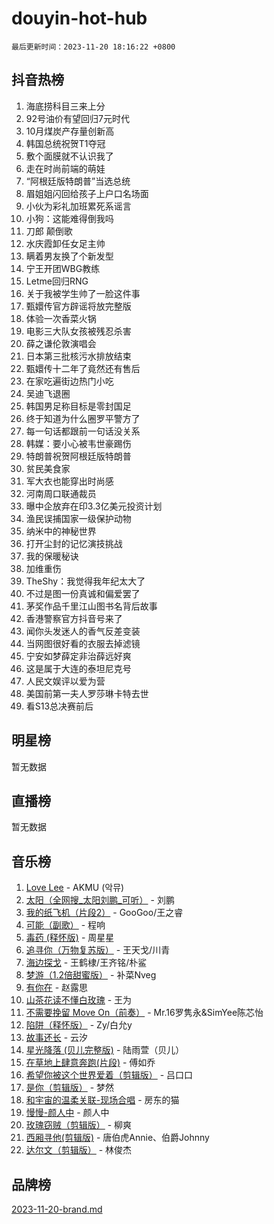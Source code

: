 # douyin-hot-hub

`最后更新时间：2023-11-20 18:16:22 +0800`

## 抖音热榜

1. 海底捞科目三来上分
1. 92号油价有望回归7元时代
1. 10月煤炭产存量创新高
1. 韩国总统祝贺T1夺冠
1. 敷个面膜就不认识我了
1. 走在时尚前端的萌娃
1. “阿根廷版特朗普”当选总统
1. 眉姐姐闪回给孩子上户口名场面
1. 小伙为彩礼加班累死系谣言
1. 小狗：这能难得倒我吗
1. 刀郎 颠倒歌
1. 水庆霞卸任女足主帅
1. 瞒着男友换了个新发型
1. 宁王开团WBG教练
1. Letme回归RNG
1. 关于我被学生帅了一脸这件事
1. 甄嬛传官方辟谣将放完整版
1. 体验一次香菜火锅
1. 电影三大队女孩被残忍杀害
1. 薛之谦伦敦演唱会
1. 日本第三批核污水排放结束
1. 甄嬛传十二年了竟然还有售后
1. 在家吃遍街边热门小吃
1. 吴迪飞退圈
1. 韩国男足称目标是零封国足
1. 终于知道为什么圈罗平警方了
1. 每一句话都跟前一句话没关系
1. 韩媒：要小心被韦世豪踢伤
1. 特朗普祝贺阿根廷版特朗普
1. 贫民美食家
1. 军大衣也能穿出时尚感
1. 河南周口联通裁员
1. 曝中企放弃在印3.3亿美元投资计划
1. 渔民误捕国家一级保护动物
1. 纳米中的神秘世界
1. 打开尘封的记忆演技挑战
1. 我的保暖秘诀
1. 加维重伤
1. TheShy：我觉得我年纪太大了
1. 不过是图一份真诚和偏爱罢了
1. 茅奖作品千里江山图书名背后故事
1. 香港警察官方抖音号来了
1. 闻你头发迷人的香气反差变装
1. 当网图很好看的衣服去掉滤镜
1. 宁安如梦薛定非治薛远好爽
1. 这是属于大连的泰坦尼克号
1. 人民文娱评以爱为营
1. 美国前第一夫人罗莎琳卡特去世
1. 看S13总决赛前后

## 明星榜

暂无数据

## 直播榜

暂无数据

## 音乐榜

1. [Love Lee](https://sf3-cdn-tos.douyinstatic.com/obj/tos-cn-ve-2774/o05GbkJGbCBTdDnMtB0fwOYgkeZp23vrWQDQBS) - AKMU (악뮤)
1. [太阳（全网搜_太阳刘鹏_可听）](https://sf6-cdn-tos.douyinstatic.com/obj/tos-cn-ve-2774/ogWbyIQnlBFImVbeDocRdCIYtBHlbJXgfZMvgz) - 刘鹏
1. [我的纸飞机（片段2）](https://sf3-cdn-tos.douyinstatic.com/obj/tos-cn-ve-2774/oM2ZrKcg2CD5AeRB2gkeXOFB1IxAGJdZPazYHf) - GooGoo/王之睿
1. [可能（副歌）](https://sf3-cdn-tos.douyinstatic.com/obj/tos-cn-ve-2774/cde1731888894259b333569393c2fb51) - 程响
1. [毒药 (释怀版)](https://sf3-cdn-tos.douyinstatic.com/obj/tos-cn-ve-2774/oYILMEAzspdZBIzy4frJNB8ZHPHWAhiwowd4Ad) - 周星星
1. [追寻你（万物复苏版）](https://sf3-cdn-tos.douyinstatic.com/obj/tos-cn-ve-2774/oYeAZJsbjIDit9APmBg8u6uDUQnHmoCf3gbo74) - 王天戈/川青
1. [海边探戈](https://sf3-cdn-tos.douyinstatic.com/obj/tos-cn-ve-2774/os9gE0VQCGqt6VQkZDyBBYvfSDY0QFe3vVmubn) - 王鹤棣/王齐铭/朴鲨
1. [梦游（1.2倍甜蜜版）](https://sf3-cdn-tos.douyinstatic.com/obj/tos-cn-ve-2774/o4gyAUm8hwufoEABmwVIiQtHsFuGzAEEWtNMzo) - 补菜Nveg
1. [有你在](https://sf6-cdn-tos.douyinstatic.com/obj/tos-cn-ve-2774/o8zImmNsI8B0yfAW5FKAB1oBhkMAlIrwsZEi1V) - 赵露思
1. [山茶花读不懂白玫瑰](https://sf3-cdn-tos.douyinstatic.com/obj/tos-cn-ve-2774/osfn8B7DktrRHEPJgPCfDbw7QDQEkwC16BxZg9) - 王为
1. [不需要挽留 Move On（前奏）](https://sf6-cdn-tos.douyinstatic.com/obj/tos-cn-ve-2774/ooCBhgCCkF4nExzQL9WZSUbitfA8IsDkgQIYhe) - Mr.16罗隽永&SimYee陈芯怡
1. [陷阱（释怀版）](https://sf3-cdn-tos.douyinstatic.com/obj/tos-cn-ve-2774/oE8C21LeZrzKLDFfQYgMzx4GAIHageG5IzayY7) - Zy/白允y
1. [故事还长](https://sf3-cdn-tos.douyinstatic.com/obj/tos-cn-ve-2774/30a26758c8594f0ab81ac675c33ee2c5) - 云汐
1. [星光降落 (贝儿完整版)](https://sf6-cdn-tos.douyinstatic.com/obj/tos-cn-ve-2774/okwB9hAwyAtsFFkFBzAX1hOOfQuIoMNs0W2Mwr) - 陆雨萱（贝儿）
1. [在草地上肆意奔跑(片段)](https://sf3-cdn-tos.douyinstatic.com/obj/tos-cn-ve-2774/8831d494742f45dabdfa8adb8b817259) - 傅如乔
1. [希望你被这个世界爱着（剪辑版）](https://sf3-cdn-tos.douyinstatic.com/obj/tos-cn-ve-2774/oo4H3BfEygN7l7bQaMBOZHCQ1eI4FqtED5skQ2) - 吕口口
1. [是你（剪辑版）](https://sf3-cdn-tos.douyinstatic.com/obj/tos-cn-ve-2774/46019dae783c4c969944217fe1cfafc4) - 梦然
1. [和宇宙的温柔关联-现场合唱](https://sf3-cdn-tos.douyinstatic.com/obj/tos-cn-ve-2774/o0hONGDYQBgk0e5bqDeQOonVmncA6tC2nBwZLT) - 房东的猫
1. [慢慢-颜人中](https://sf3-cdn-tos.douyinstatic.com/obj/tos-cn-ve-2774/ocjHNfBXdBxQNC8ZGAeoLMFTUgtBg8bkExunDC) - 颜人中
1. [玫瑰窃贼（剪辑版）](https://sf3-cdn-tos.douyinstatic.com/obj/tos-cn-ve-2774/oMqAsB3ixIhSWqAJOAwf3a0hU2zKJLBolQtFlI) - 柳爽
1. [西厢寻他(剪辑版)](https://sf6-cdn-tos.douyinstatic.com/obj/tos-cn-ve-2774/oUsAVfAQKlRNxEv5qxvIB8o5qmIWUcXbzJKJhw) - 唐伯虎Annie、伯爵Johnny
1. [达尔文（剪辑版）](https://sf3-cdn-tos.douyinstatic.com/obj/tos-cn-ve-2774/oQuPQQmEgnCeZsgKQ78VBZjNVtegzBGpoSbQPD) - 林俊杰

## 品牌榜

[2023-11-20-brand.md](2023-11-20-brand.md)
